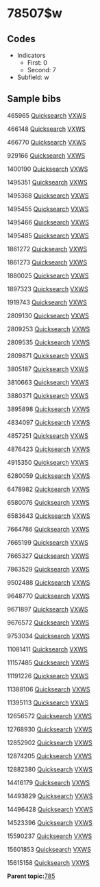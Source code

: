 # 78507$w

## Codes

-   Indicators
    -   First: 0
    -   Second: 7
-   Subfield: w

## Sample bibs

465965 [Quicksearch](https://search.library.yale.edu/catalog/465965) [VXWS](http://prodorbis.library.yale.edu:7014/vxws/GetHoldingsService?bibId=465965)

466148 [Quicksearch](https://search.library.yale.edu/catalog/466148) [VXWS](http://prodorbis.library.yale.edu:7014/vxws/GetHoldingsService?bibId=466148)

466770 [Quicksearch](https://search.library.yale.edu/catalog/466770) [VXWS](http://prodorbis.library.yale.edu:7014/vxws/GetHoldingsService?bibId=466770)

929166 [Quicksearch](https://search.library.yale.edu/catalog/929166) [VXWS](http://prodorbis.library.yale.edu:7014/vxws/GetHoldingsService?bibId=929166)

1400190 [Quicksearch](https://search.library.yale.edu/catalog/1400190) [VXWS](http://prodorbis.library.yale.edu:7014/vxws/GetHoldingsService?bibId=1400190)

1495351 [Quicksearch](https://search.library.yale.edu/catalog/1495351) [VXWS](http://prodorbis.library.yale.edu:7014/vxws/GetHoldingsService?bibId=1495351)

1495368 [Quicksearch](https://search.library.yale.edu/catalog/1495368) [VXWS](http://prodorbis.library.yale.edu:7014/vxws/GetHoldingsService?bibId=1495368)

1495455 [Quicksearch](https://search.library.yale.edu/catalog/1495455) [VXWS](http://prodorbis.library.yale.edu:7014/vxws/GetHoldingsService?bibId=1495455)

1495466 [Quicksearch](https://search.library.yale.edu/catalog/1495466) [VXWS](http://prodorbis.library.yale.edu:7014/vxws/GetHoldingsService?bibId=1495466)

1495485 [Quicksearch](https://search.library.yale.edu/catalog/1495485) [VXWS](http://prodorbis.library.yale.edu:7014/vxws/GetHoldingsService?bibId=1495485)

1861272 [Quicksearch](https://search.library.yale.edu/catalog/1861272) [VXWS](http://prodorbis.library.yale.edu:7014/vxws/GetHoldingsService?bibId=1861272)

1861273 [Quicksearch](https://search.library.yale.edu/catalog/1861273) [VXWS](http://prodorbis.library.yale.edu:7014/vxws/GetHoldingsService?bibId=1861273)

1880025 [Quicksearch](https://search.library.yale.edu/catalog/1880025) [VXWS](http://prodorbis.library.yale.edu:7014/vxws/GetHoldingsService?bibId=1880025)

1897323 [Quicksearch](https://search.library.yale.edu/catalog/1897323) [VXWS](http://prodorbis.library.yale.edu:7014/vxws/GetHoldingsService?bibId=1897323)

1919743 [Quicksearch](https://search.library.yale.edu/catalog/1919743) [VXWS](http://prodorbis.library.yale.edu:7014/vxws/GetHoldingsService?bibId=1919743)

2809130 [Quicksearch](https://search.library.yale.edu/catalog/2809130) [VXWS](http://prodorbis.library.yale.edu:7014/vxws/GetHoldingsService?bibId=2809130)

2809253 [Quicksearch](https://search.library.yale.edu/catalog/2809253) [VXWS](http://prodorbis.library.yale.edu:7014/vxws/GetHoldingsService?bibId=2809253)

2809535 [Quicksearch](https://search.library.yale.edu/catalog/2809535) [VXWS](http://prodorbis.library.yale.edu:7014/vxws/GetHoldingsService?bibId=2809535)

2809871 [Quicksearch](https://search.library.yale.edu/catalog/2809871) [VXWS](http://prodorbis.library.yale.edu:7014/vxws/GetHoldingsService?bibId=2809871)

3805187 [Quicksearch](https://search.library.yale.edu/catalog/3805187) [VXWS](http://prodorbis.library.yale.edu:7014/vxws/GetHoldingsService?bibId=3805187)

3810663 [Quicksearch](https://search.library.yale.edu/catalog/3810663) [VXWS](http://prodorbis.library.yale.edu:7014/vxws/GetHoldingsService?bibId=3810663)

3880371 [Quicksearch](https://search.library.yale.edu/catalog/3880371) [VXWS](http://prodorbis.library.yale.edu:7014/vxws/GetHoldingsService?bibId=3880371)

3895898 [Quicksearch](https://search.library.yale.edu/catalog/3895898) [VXWS](http://prodorbis.library.yale.edu:7014/vxws/GetHoldingsService?bibId=3895898)

4834097 [Quicksearch](https://search.library.yale.edu/catalog/4834097) [VXWS](http://prodorbis.library.yale.edu:7014/vxws/GetHoldingsService?bibId=4834097)

4857251 [Quicksearch](https://search.library.yale.edu/catalog/4857251) [VXWS](http://prodorbis.library.yale.edu:7014/vxws/GetHoldingsService?bibId=4857251)

4876423 [Quicksearch](https://search.library.yale.edu/catalog/4876423) [VXWS](http://prodorbis.library.yale.edu:7014/vxws/GetHoldingsService?bibId=4876423)

4915350 [Quicksearch](https://search.library.yale.edu/catalog/4915350) [VXWS](http://prodorbis.library.yale.edu:7014/vxws/GetHoldingsService?bibId=4915350)

6280059 [Quicksearch](https://search.library.yale.edu/catalog/6280059) [VXWS](http://prodorbis.library.yale.edu:7014/vxws/GetHoldingsService?bibId=6280059)

6478982 [Quicksearch](https://search.library.yale.edu/catalog/6478982) [VXWS](http://prodorbis.library.yale.edu:7014/vxws/GetHoldingsService?bibId=6478982)

6580076 [Quicksearch](https://search.library.yale.edu/catalog/6580076) [VXWS](http://prodorbis.library.yale.edu:7014/vxws/GetHoldingsService?bibId=6580076)

6583643 [Quicksearch](https://search.library.yale.edu/catalog/6583643) [VXWS](http://prodorbis.library.yale.edu:7014/vxws/GetHoldingsService?bibId=6583643)

7664786 [Quicksearch](https://search.library.yale.edu/catalog/7664786) [VXWS](http://prodorbis.library.yale.edu:7014/vxws/GetHoldingsService?bibId=7664786)

7665199 [Quicksearch](https://search.library.yale.edu/catalog/7665199) [VXWS](http://prodorbis.library.yale.edu:7014/vxws/GetHoldingsService?bibId=7665199)

7665327 [Quicksearch](https://search.library.yale.edu/catalog/7665327) [VXWS](http://prodorbis.library.yale.edu:7014/vxws/GetHoldingsService?bibId=7665327)

7863529 [Quicksearch](https://search.library.yale.edu/catalog/7863529) [VXWS](http://prodorbis.library.yale.edu:7014/vxws/GetHoldingsService?bibId=7863529)

9502488 [Quicksearch](https://search.library.yale.edu/catalog/9502488) [VXWS](http://prodorbis.library.yale.edu:7014/vxws/GetHoldingsService?bibId=9502488)

9648770 [Quicksearch](https://search.library.yale.edu/catalog/9648770) [VXWS](http://prodorbis.library.yale.edu:7014/vxws/GetHoldingsService?bibId=9648770)

9671897 [Quicksearch](https://search.library.yale.edu/catalog/9671897) [VXWS](http://prodorbis.library.yale.edu:7014/vxws/GetHoldingsService?bibId=9671897)

9676572 [Quicksearch](https://search.library.yale.edu/catalog/9676572) [VXWS](http://prodorbis.library.yale.edu:7014/vxws/GetHoldingsService?bibId=9676572)

9753034 [Quicksearch](https://search.library.yale.edu/catalog/9753034) [VXWS](http://prodorbis.library.yale.edu:7014/vxws/GetHoldingsService?bibId=9753034)

11081411 [Quicksearch](https://search.library.yale.edu/catalog/11081411) [VXWS](http://prodorbis.library.yale.edu:7014/vxws/GetHoldingsService?bibId=11081411)

11157485 [Quicksearch](https://search.library.yale.edu/catalog/11157485) [VXWS](http://prodorbis.library.yale.edu:7014/vxws/GetHoldingsService?bibId=11157485)

11191226 [Quicksearch](https://search.library.yale.edu/catalog/11191226) [VXWS](http://prodorbis.library.yale.edu:7014/vxws/GetHoldingsService?bibId=11191226)

11388106 [Quicksearch](https://search.library.yale.edu/catalog/11388106) [VXWS](http://prodorbis.library.yale.edu:7014/vxws/GetHoldingsService?bibId=11388106)

11395113 [Quicksearch](https://search.library.yale.edu/catalog/11395113) [VXWS](http://prodorbis.library.yale.edu:7014/vxws/GetHoldingsService?bibId=11395113)

12656572 [Quicksearch](https://search.library.yale.edu/catalog/12656572) [VXWS](http://prodorbis.library.yale.edu:7014/vxws/GetHoldingsService?bibId=12656572)

12768930 [Quicksearch](https://search.library.yale.edu/catalog/12768930) [VXWS](http://prodorbis.library.yale.edu:7014/vxws/GetHoldingsService?bibId=12768930)

12852902 [Quicksearch](https://search.library.yale.edu/catalog/12852902) [VXWS](http://prodorbis.library.yale.edu:7014/vxws/GetHoldingsService?bibId=12852902)

12874205 [Quicksearch](https://search.library.yale.edu/catalog/12874205) [VXWS](http://prodorbis.library.yale.edu:7014/vxws/GetHoldingsService?bibId=12874205)

12882380 [Quicksearch](https://search.library.yale.edu/catalog/12882380) [VXWS](http://prodorbis.library.yale.edu:7014/vxws/GetHoldingsService?bibId=12882380)

14416179 [Quicksearch](https://search.library.yale.edu/catalog/14416179) [VXWS](http://prodorbis.library.yale.edu:7014/vxws/GetHoldingsService?bibId=14416179)

14493829 [Quicksearch](https://search.library.yale.edu/catalog/14493829) [VXWS](http://prodorbis.library.yale.edu:7014/vxws/GetHoldingsService?bibId=14493829)

14496428 [Quicksearch](https://search.library.yale.edu/catalog/14496428) [VXWS](http://prodorbis.library.yale.edu:7014/vxws/GetHoldingsService?bibId=14496428)

14523396 [Quicksearch](https://search.library.yale.edu/catalog/14523396) [VXWS](http://prodorbis.library.yale.edu:7014/vxws/GetHoldingsService?bibId=14523396)

15590237 [Quicksearch](https://search.library.yale.edu/catalog/15590237) [VXWS](http://prodorbis.library.yale.edu:7014/vxws/GetHoldingsService?bibId=15590237)

15601853 [Quicksearch](https://search.library.yale.edu/catalog/15601853) [VXWS](http://prodorbis.library.yale.edu:7014/vxws/GetHoldingsService?bibId=15601853)

15615158 [Quicksearch](https://search.library.yale.edu/catalog/15615158) [VXWS](http://prodorbis.library.yale.edu:7014/vxws/GetHoldingsService?bibId=15615158)

**Parent topic:**[785](../../tags/785/785.md)

